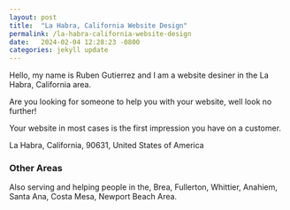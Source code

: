 ```yaml
---
layout: post
title:  "La Habra, California Website Design"
permalink: /la-habra-california-website-design
date:   2024-02-04 12:28:23 -0800
categories: jekyll update
---
```


Hello, my name is Ruben Gutierrez and I am a website desiner in the La Habra, California area.

Are you looking for someone to help you with your website, well look no further!

Your website in most cases is the first impression you have on a customer.

La Habra, California, 90631, United States of America

### Other Areas
Also serving and helping people in the, Brea, Fullerton, Whittier, Anahiem, Santa Ana, Costa Mesa, Newport Beach Area.